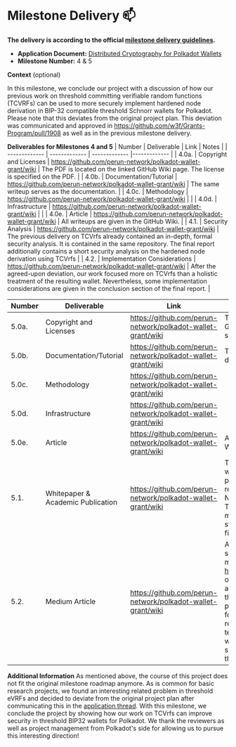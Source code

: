 # Milestone Delivery :mailbox:


**The delivery is according to the official [milestone delivery guidelines](https://github.com/w3f/Grants-Program/blob/master/docs/Support%20Docs/milestone-deliverables-guidelines.md).**  

* **Application Document:** [Distributed Cryptography for Polkadot Wallets](https://github.com/w3f/Grants-Program/blob/master/applications/distributed_cryptography_for_polkadot_wallets.md)
* **Milestone Number:** 4 & 5

**Context** (optional)

In this milestone, we conclude our project with a discussion of how our previous work on threshold committing verifiable random functions (TCVRFs) can be used to more securely implement hardened node derivation in BIP-32 compatible threshold Schnorr wallets for Polkadot.
Please note that this deviates from the original project plan. This deviation was communicated and approved in https://github.com/w3f/Grants-Program/pull/1908 as well as in the previous milestone delivery.


**Deliverables for Milestones 4 and 5**
| Number | Deliverable | Link | Notes |
| ------------- | ------------- | ------------- |------------- |
| 4.0a. | Copyright and Licenses | https://github.com/perun-network/polkadot-wallet-grant/wiki | The PDF is located on the linked GitHub Wiki page. The license is specified on the PDF. |
| 4.0b. | Documentation/Tutorial | https://github.com/perun-network/polkadot-wallet-grant/wiki | The same writeup serves as the documentation. |
| 4.0c. | Methodology | https://github.com/perun-network/polkadot-wallet-grant/wiki |  |
| 4.0d. | Infrastructure | https://github.com/perun-network/polkadot-wallet-grant/wiki | |
| 4.0e. | Article | https://github.com/perun-network/polkadot-wallet-grant/wiki | All writeups are given in the GitHub Wiki. |
| 4.1. | Security Analysis | https://github.com/perun-network/polkadot-wallet-grant/wiki | The previous delivery on TCVrfs already contained an in-depth, formal security analysis. It is contained in the same repository. The final report additionally contains a short security analysis on the hardened node derivation using TCVrfs |
| 4.2. | Implementation Considerations | https://github.com/perun-network/polkadot-wallet-grant/wiki | After the agreed-upon deviation, our work focused more on TCVrfs than a holistic treatment of the resulting wallet. Nevertheless, some implementation considerations are given in the conclusion section of the final report. |

| Number | Deliverable | Link | Notes |
| ------------- | ------------- | ------------- |------------- |
| 5.0a. | Copyright and Licenses | https://github.com/perun-network/polkadot-wallet-grant/wiki | The PDF is located on the linked GitHub Wiki page. The license is specified on the PDF. |
| 5.0b. | Documentation/Tutorial | https://github.com/perun-network/polkadot-wallet-grant/wiki | The same writeup serves as the documentation. |
| 5.0c. | Methodology | https://github.com/perun-network/polkadot-wallet-grant/wiki |  |
| 5.0d. | Infrastructure | https://github.com/perun-network/polkadot-wallet-grant/wiki | |
| 5.0e. | Article | https://github.com/perun-network/polkadot-wallet-grant/wiki | All writeups are given in the GitHub Wiki. |
| 5.1. | Whitepaper & Academic Publication | https://github.com/perun-network/polkadot-wallet-grant/wiki | The final report serves as whitepaper. We decided not to pursue academic publications to reasons outlined [here](https://github.com/w3f/Grants-Program/pull/1908). Nevertheless, the detailed work on TCVrf submitted in the previous milestones meets the high standards of academic work in the field. |
| 5.2. | Medium Article | https://github.com/perun-network/polkadot-wallet-grant/wiki | After successful review of this submission, we will publish a medium article on https://medium.com/perunnetwork, outlining our findings on TCVrfs and, more generally, our work throughout the course of this project. The medium article will follow the content of the final report, but with a lesser degree of technicality. Our medium article will include links to the reports we submitted as milestones throughout this project. |


**Additional Information**
As mentioned above, the course of this project does not fit the original milestone roadmap anymore. As is common for basic research projects, we found an interesting related problem in threshold eVRFs and decided to deviate from the original project plan after communicating this in the [application thread](https://github.com/w3f/Grants-Program/pull/1908).
With this milestone, we conclude the project by showing how our work on TCVrfs can improve security in threshold BIP32 wallets for Polkadot.
We thank the reviewers as well as project management from Polkadot's side for allowing us to pursue this interesting direction!